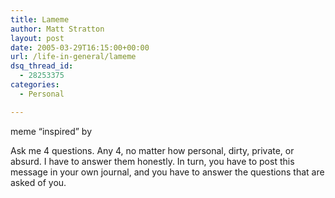 ```yaml
---
title: Lameme
author: Matt Stratton
layout: post
date: 2005-03-29T16:15:00+00:00
url: /life-in-general/lameme
dsq_thread_id:
  - 28253375
categories:
  - Personal

---
```

meme &#8220;inspired&#8221; by

Ask me 4 questions. Any 4, no matter how personal, dirty, private, or absurd. I have to answer them honestly. In turn, you have to post this message in your own journal, and you have to answer the questions that are asked of you.